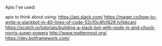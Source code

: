 Apis I've used:



apis to think about using:
https://api.slack.com/          https://mager.co/how-to-write-a-slackbot-in-40-lines-of-code-52cf0c4fcf42#.tvfpkcani  https://scotch.io/tutorials/building-a-slack-bot-with-node-js-and-chuck-norris-super-powers
http://www.mattermost.org/
https://dev.botframework.com/
